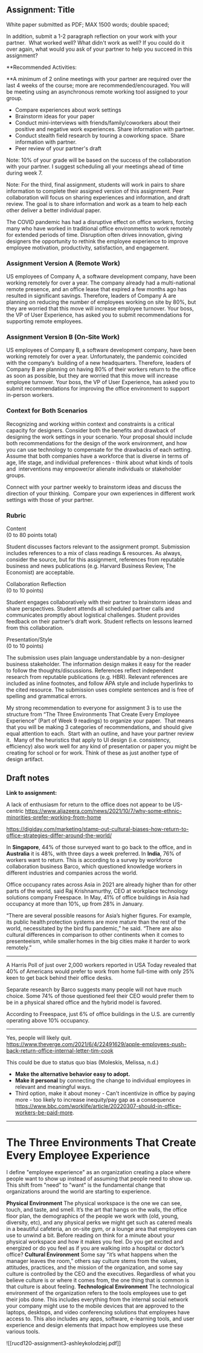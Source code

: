 ## Assignment: Title
White paper submitted as PDF; MAX 1500 words; double spaced;

In addition, submit a 1-2 paragraph reflection on your work with your partner.  What worked well? What didn't work as well? If you could do it over again, what would you ask of your partner to help you succeed in this assignment?

**Recommended Activities:  
  
**A minimum of 2 online meetings with your partner are required over the last 4 weeks of the course; more are recommended/encouraged. You will be meeting using an asynchronous remote working tool assigned to your group.  

-   Compare experiences about work settings
-   Brainstorm ideas for your paper
-   Conduct mini-interviews with friends/family/coworkers about their positive and negative work experiences. Share information with partner.
-   Conduct stealth field research by touring a coworking space.  Share information with partner.
-   Peer review of your partner's draft

Note: 10% of your grade will be based on the success of the collaboration with your partner. I suggest scheduling all your meetings ahead of time during week 7.

Note: For the third, final assignment, students will work in pairs to share information to complete their assigned version of this assignment. Peer collaboration will focus on sharing experiences and information, and draft review. The goal is to share information and work as a team to help each other deliver a better individual paper. 

The COVID pandemic has had a disruptive effect on office workers, forcing many who have worked in traditional office environments to work remotely for extended periods of time. Disruption often drives innovation, giving designers the opportunity to rethink the employee experience to improve employee motivation, productivity, satisfaction, and engagement.

### Assignment Version A (Remote Work)
US employees of Company A, a software development company, have been working remotely for over a year. The company already had a multi-national remote presence, and an office lease that expired a few months ago has resulted in significant savings. Therefore, leaders of Company A are planning on reducing the number of employees working on site by 80%, but they are worried that this move will increase employee turnover. Your boss, the VP of User Experience, has asked you to submit recommendations for supporting remote employees.

### Assignment Version B (On-Site Work)
US employees of Company B, a software development company, have been working remotely for over a year. Unfortunately, the pandemic coincided with the company’s  building of a new headquarters. Therefore, leaders of Company B are planning on having 80% of their workers return to the office as soon as possible, but they are worried that this move will increase employee turnover. Your boss, the VP of User Experience, has asked you to submit recommendations for improving the office environment to support in-person workers.

### Context for Both Scenarios
Recognizing and working within context and constraints is a critical capacity for designers. Consider both the benefits and drawback of designing the work settings in your scenario. Your proposal should include both recommendations for the design of the work environment, and how you can use technology to compensate for the drawbacks of each setting. Assume that both companies have a workforce that is diverse in terms of age, life stage, and individual preferences - think about what kinds of tools and  interventions may empower/or alienate individuals or stakeholder groups.

Connect with your partner weekly to brainstorm ideas and discuss the direction of your thinking.  Compare your own experiences in different work settings with those of your partner.

### Rubric

Content  
(0 to 80 points total)

Student discusses factors relevant to the assignment prompt. Submission includes references to a mix of class readings & resources. As always, consider the source, but for this assignment, references from reputable business and news publications (e.g. Harvard Business Review, The Economist) are acceptable.

Collaboration Reflection  
(0 to 10 points)

Student engages collaboratively with their partner to brainstorm ideas and share perspectives. Student attends all scheduled partner calls and communicates promptly about logistical challenges. Student provides feedback on their partner’s draft work. Student reflects on lessons learned from this collaboration.

Presentation/Style  
(0 to 10 points)

The submission uses plain language understandable by a non-designer business stakeholder. The information design makes it easy for the reader to follow the thoughts/discussions. References reflect independent research from reputable publications (e.g. HBR). Relevant references are included as inline footnotes, and follow APA style and include hyperlinks to the cited resource. The submission uses complete sentences and is free of spelling and grammatical errors.

My strong recommendation to everyone for assignment 3 is to use the structure from “The Three Environments That Create Every Employee Experience” (Part of Week 9 readings) to organize your paper.  That means that you will be making 3 categories of recommendations, and should give equal attention to each.  Start with an outline, and have your partner review it.  Many of the heuristics that apply to UI design (i.e. consistency, efficiency) also work well for any kind of presentation or paper you might be creating for school or for work. Think of these as just another type of design artifact.

## Draft notes
**Link to assignment:**



A lack of enthusiasm for return to the office does not appear to be US-centric https://www.aljazeera.com/news/2021/10/7/why-some-ethnic-minorities-prefer-working-from-home

https://digiday.com/marketing/stamp-out-cultural-biases-how-return-to-office-strategies-differ-around-the-world/

In **Singapore**, 44% of those surveyed want to go back to the office, and in **Australia** it is 48%, with three days a week preferred. In **India**, 76% of workers want to return. This is according to a survey by workforce collaboration business Barco, which questioned knowledge workers in different industries and companies across the world.

Office occupancy rates across Asia in 2021 are already higher than for other parts of the world, said Raj Krishnamurthy, CEO at workplace technology solutions company Freespace. In May, 41% of office buildings in Asia had occupancy at more than 10%, up from 28% in January.

“There are several possible reasons for Asia’s higher figures. For example, its public health protection systems are more mature than the rest of the world, necessitated by the bird flu pandemic,” he said. “There are also cultural differences in comparison to other continents when it comes to presenteeism, while smaller homes in the big cities make it harder to work remotely.”

---

A Harris Poll of just over 2,000 workers reported in USA Today revealed that 40% of Americans would prefer to work from home full-time with only 25% keen to get back behind their office desks.

Separate research by Barco suggests many people will not have much choice. Some 74% of those questioned feel their CEO would prefer them to be in a physical shared office and the hybrid model is favored.

According to Freespace, just 6% of office buildings in the U.S. are currently operating above 10% occupancy.

---

Yes, people will likely quit. https://www.theverge.com/2021/6/4/22491629/apple-employees-push-back-return-office-internal-letter-tim-cook

This could be due to status quo bias (Moleskis, Melissa, n.d.)
- **Make the alternative behavior easy to adopt.**
- **Make it personal** by connecting the change to individual employees in relevant and meaningful ways.
- Third option, make it about money - Can't incentivize in office by paying more - too likely to increase inequity/pay gap as a consequence https://www.bbc.com/worklife/article/20220307-should-in-office-workers-be-paid-more.

---

# The Three Environments That Create Every Employee Experience

I define "employee experience" as an organization creating a place where people want to show up instead of assuming that people need to show up. This shift from "need" to "want" is the fundamental change that organizations around the world are starting to experience. 

**Physical Environment**
The physical workspace is the one we can see, touch, and taste, and smell. It’s the art that hangs on the walls, the office floor plan, the demographics of the people we work with (old, young, diversity, etc), and any physical perks we might get such as catered meals in a beautiful cafeteria, an on-site gym, or a lounge area that employees can use to unwind a bit. Before reading on think for a minute about your physical workspace and how it makes you feel. Do you get excited and energized or do you feel as if you are walking into a hospital or doctor’s office?
**Cultural Environment**
Some say “it’s what happens when the manager leaves the room,” others say culture stems from the values, attitudes, practices, and the mission of the organization, and some say culture is controlled by the CEO and the executives. Regardless of what you believe culture is or where it comes from, the one thing that is common is that culture is about feeling.
**Technological Environment**
The technological environment of the organization refers to the tools employees use to get their jobs done. This includes everything from the internal social network your company might use to the mobile devices that are approved to the laptops, desktops, and video conferencing solutions that employees have access to. This also includes any apps, software, e-learning tools, and user experience and design elements that impact how employees use these various tools.

![[rucd120-assignment3-ashleykolodziej.pdf]]